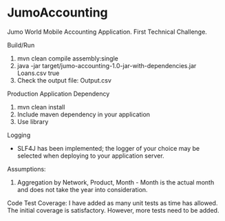 # JumoAccounting
Jumo World Mobile Accounting Application.  First Technical Challenge.

Build/Run
 1. mvn clean compile assembly:single
 2. java -jar target/jumo-accounting-1.0-jar-with-dependencies.jar Loans.csv true
 3. Check the output file: Output.csv

Production Application Dependency
 1. mvn clean install
 2. Include maven dependency in your application
 3. Use library

Logging
 - SLF4J has been implemented; the logger of your choice may be selected when deploying to your application server.

Assumptions:
 1. Aggregation by Network, Product, Month - Month is the actual month and does not take the year into consideration.

Code Test Coverage:
 I have added as many unit tests as time has allowed.  The initial coverage is satisfactory.  However, more tests need to be added.

